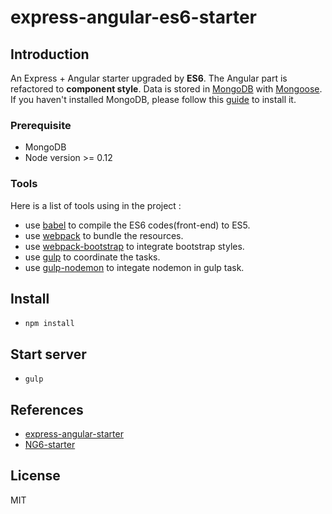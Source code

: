 # express-angular-es6-starter

## Introduction
An Express + Angular starter upgraded by <strong>ES6</strong>. The Angular part is refactored to <strong>component style</strong>. Data is stored in [MongoDB](https://www.mongodb.org/) with [Mongoose](http://mongoosejs.com/). If you haven't installed MongoDB, please follow this [guide](https://docs.mongodb.org/manual/installation/) to install it.

### Prerequisite
* MongoDB
* Node version >= 0.12

### Tools
Here is a list of tools using in the project :
* use [babel](https://babeljs.io/) to compile the ES6 codes(front-end) to ES5.
* use [webpack](https://babeljs.io/) to bundle the resources.
* use [webpack-bootstrap](https://github.com/theodybrothers/webpack-bootstrap) to integrate bootstrap styles.
* use [gulp](gulpjs.com/) to coordinate the tasks.
* use [gulp-nodemon](https://www.npmjs.com/package/gulp-nodemon) to integate nodemon in gulp task.

## Install
* `npm install`

## Start server
* `gulp`

## References
* [express-angular-starter](https://github.com/xie-qianyue/express-angular-starter)
* [NG6-starter](https://github.com/AngularClass/NG6-starter)

## License
MIT
